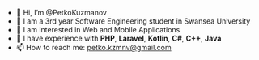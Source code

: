 - 👋 Hi, I’m @PetkoKuzmanov
- 🏫 I am a 3rd year Software Engineering student in Swansea University
- 👀 I am interested in Web and Mobile Applications
- 🌱 I have experience with **PHP**, **Laravel**, **Kotlin**, **C#**, **C++**, **Java**
- 📫 How to reach me: petko.kzmnv@gmail.com

<!---
PetkoKuzmanov/PetkoKuzmanov is a ✨ special ✨ repository because its `README.md` (this file) appears on your GitHub profile.
You can click the Preview link to take a look at your changes.
--->
